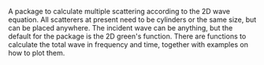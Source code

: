 A package to calculate multiple scattering according to the 2D wave equation. All scatterers at present need to be cylinders or the same size, but can be placed anywhere. The incident wave can be anything, but the default for the package is the 2D green's function. There are functions to calculate the total wave in frequency and time, together with examples on how to plot them.
